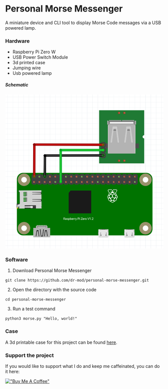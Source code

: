 # Personal Morse Messenger

A miniature device and CLI tool to display Morse Code messages via a USB powered lamp.

### Hardware
* Raspberry Pi Zero W
* USB Power Switch Module
* 3d printed case
* Jumping wire
* Usb powered lamp

##### Schematic
![pico](docs/schematic.png)

### Software
1. Download Personal Morse Messenger
```
git clone https://github.com/dr-mod/personal-morse-messenger.git
```
2. Open the directory with the source code
```
cd personal-morse-messenger
```
3. Run a test command
```
python3 morse.py "Hello, world!"
```

### Case 
A 3d printable case for this project can be found [here](https://www.printables.com/social/306904-dmytro-panin/models).

### Support the project
If you would like to support what I do and keep me caffeinated, you can do it here:

[!["Buy Me A Coffee"](https://www.buymeacoffee.com/assets/img/custom_images/orange_img.png)](https://www.buymeacoffee.com/drmod)
